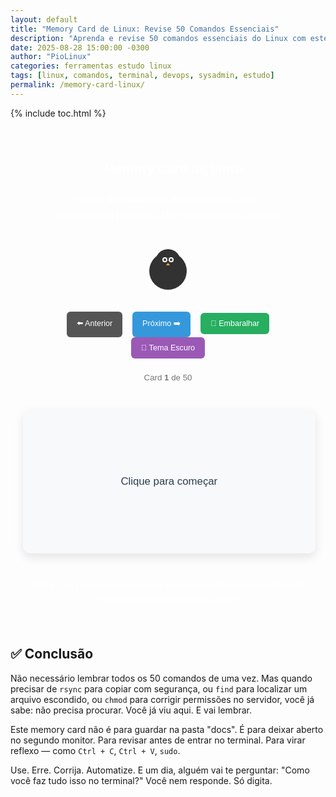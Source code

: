 ```yaml
---
layout: default
title: "Memory Card de Linux: Revise 50 Comandos Essenciais"
description: "Aprenda e revise 50 comandos essenciais do Linux com este memory card interativo. Perfeito para sysadmins, devops e estudantes que querem dominar o terminal."
date: 2025-08-28 15:00:00 -0300
author: "PioLinux"
categories: ferramentas estudo linux
tags: [linux, comandos, terminal, devops, sysadmin, estudo]
permalink: /memory-card-linux/
---
```



{% include toc.html %}


<section class="post-content">
            


<div id="container" style="max-width:960px;margin:0 auto;padding:20px;font-family:sans-serif;line-height:1.7;color:#FFFFFF;transition:background-color 0.3s,color 0.3s;">
  <h2 style="text-align:center;color:#FFFFFF;">🧠 Memory Card de Linux</h2>
  <p style="text-align:center;font-size:1.1em;color:#FFFFFF;">Revise <strong>50 comandos essenciais</strong> do Linux.<br>Clique no card para virar. Use os botões para navegar.</p>

  <!-- Tux SVG Simplificado -->
  <div style="text-align:center;margin:20px 0;opacity:0.8;">
    <svg width="100" height="100" viewBox="0 0 100 100" xmlns="http://www.w3.org/2000/svg">
      <circle cx="50" cy="55" r="30" fill="#000"/>
      <circle cx="50" cy="40" r="20" fill="#000"/>
      <circle cx="45" cy="37" r="4" fill="#fff"/>
      <circle cx="45" cy="37" r="2" fill="#000"/>
      <circle cx="55" cy="37" r="4" fill="#fff"/>
      <circle cx="55" cy="37" r="2" fill="#000"/>
      <polygon points="50,42 47,46 53,46" fill="#ff9900"/>
    </svg>
  </div>

  <div style="text-align:center;margin:20px 0;">
    <button id="prevBtn" style="margin:0 6px;padding:10px 16px;background:#555;color:white;border:none;border-radius:6px;cursor:pointer;font-size:0.9em;">⬅️ Anterior</button>
    <button id="nextBtn" style="margin:0 6px;padding:10px 16px;background:#3498db;color:white;border:none;border-radius:6px;cursor:pointer;font-size:0.9em;">Próximo ➡️</button>
    <button id="shuffleBtn" style="margin:0 6px;padding:10px 16px;background:#27ae60;color:white;border:none;border-radius:6px;cursor:pointer;font-size:0.9em;">🔄 Embaralhar</button>
    <button id="themeToggle" style="margin:0 6px;padding:10px 16px;background:#9b59b6;color:white;border:none;border-radius:6px;cursor:pointer;font-size:0.9em;">🌙 Tema Escuro</button>
  </div>

  <p id="counter" style="text-align:center;font-size:0.95em;color:#777;">Card <strong>1</strong> de <span id="total">50</span></p>

  <div id="flashcard" style="
    width:90%; max-width:500px; min-height:180px; margin:40px auto; padding:25px;
    background:#f8f9fa; color:#2c3e50; border-radius:12px; box-shadow:0 6px 15px rgba(0,0,0,0.1);
    text-align:center; font-size:1.2em; font-weight:500; cursor:pointer; display:flex;
    align-items:center; justify-content:center; transition:all 0.4s ease;
  ">Clique para começar</div>

  <div style="text-align:center;font-size:0.95em;color:#FFFFFF;">
    <p><strong>💡 Dica:</strong> Use para revisar antes de entrevistas, certificações ou no dia a dia. Embaralhe para evitar decorar a ordem!</p>
  </div>
</div>

<script>
  // Banco de flashcards
  const flashcards = [
    { q: "Como listar arquivos ocultos?", a: "ls -la" },
    { q: "Como ver uso de disco legível?", a: "df -h" },
    { q: "Como ver uso de memória?", a: "free -h" },
    { q: "Como atualizar pacotes no Ubuntu?", a: "sudo apt update" },
    { q: "Como instalar um pacote no Debian/Ubuntu?", a: "sudo apt install nome" },
    { q: "Como remover um pacote no Fedora?", a: "sudo dnf remove nome" },
    { q: "Como atualizar todo o sistema no Arch?", a: "sudo pacman -Syu" },
    { q: "Como instalar um pacote do AUR com yay?", a: "yay -S nome" },
    { q: "Como limpar cache de pacotes no DNF?", a: "sudo dnf clean all" },
    { q: "Como procurar um pacote no zypper?", a: "zypper search nome" },
    { q: "Como ver informações do kernel?", a: "uname -a" },
    { q: "Como ver o tempo de atividade do sistema?", a: "uptime" },
    { q: "Como mudar o fuso horário?", a: "timedatectl set-timezone Zona" },
    { q: "Como reiniciar o sistema?", a: "sudo reboot" },
    { q: "Como desligar imediatamente?", a: "sudo poweroff" },
    { q: "Como copiar um diretório inteiro?", a: "cp -r origem destino" },
    { q: "Como mover ou renomear um arquivo?", a: "mv antigo novo" },
    { q: "Como remover um diretório com tudo?", a: "rm -rf pasta/" },
    { q: "Como criar um link simbólico?", a: "ln -s /caminho/real link" },
    { q: "Como procurar por nome de arquivo?", a: "find / -name 'arquivo.txt'" },
    { q: "Como procurar por conteúdo em arquivos?", a: "grep 'texto' *.log" },
    { q: "Como mudar permissões para 755?", a: "chmod 755 arquivo.sh" },
    { q: "Como mudar o dono de um arquivo?", a: "chown usuario:grupo arquivo" },
    { q: "Como ver IPs e interfaces de rede?", a: "ip a" },
    { q: "Como testar conexão com ping?", a: "ping -c 4 google.com" },
    { q: "Como ver o IP público?", a: "curl ifconfig.me" },
    { q: "Como baixar um arquivo da web?", a: "wget url" },
    { q: "Como fazer download com curl?", a: "curl -O url" },
    { q: "Como ver portas abertas?", a: "ss -tulnp" },
    { q: "Como conectar via SSH?", a: "ssh usuario@ip" },
    { q: "Como copiar arquivo via SSH?", a: "scp arquivo user@host:/destino" },
    { q: "Como criar um novo usuário?", a: "sudo useradd -m nome" },
    { q: "Como definir senha de um usuário?", a: "sudo passwd nome" },
    { q: "Como adicionar usuário ao grupo sudo?", a: "sudo usermod -aG sudo nome" },
    { q: "Como ver seu usuário atual?", a: "whoami" },
    { q: "Como trocar de usuário?", a: "su - nome" },
    { q: "Como listar todos os processos?", a: "ps aux" },
    { q: "Como monitorar em tempo real?", a: "top ou htop" },
    { q: "Como matar um processo por PID?", a: "kill 1234" },
    { q: "Como matar por nome?", a: "pkill nome" },
    { q: "Como ver logs de um serviço?", a: "journalctl -u nome" },
    { q: "Como criar um .tar.gz?", a: "tar -czvf arquivo.tar.gz pasta/" },
    { q: "Como extrair um .tar.gz?", a: "tar -xzvf arquivo.tar.gz" },
    { q: "Como compactar com zip?", a: "zip -r arquivo.zip pasta/" },
    { q: "Como extrair com unzip?", a: "unzip arquivo.zip" },
    { q: "Como repetir o último comando?", a: "!!" },
    { q: "Como corrigir um comando errado?", a: "^errado^certo^" },
    { q: "Como buscar no histórico do terminal?", a: "Ctrl + R" },
    { q: "Como criar um atalho (alias)?", a: "alias ll='ls -la'" },
    { q: "Como ver o histórico de comandos?", a: "history" },
    { q: "Como agendar tarefas com cron?", a: "crontab -e" },
    { q: "Como ver o caminho atual?", a: "pwd" },
    { q: "Como voltar ao diretório anterior?", a: "cd -" }
  ];

  const card = document.getElementById('flashcard');
  const counter = document.getElementById('counter');
  const totalSpan = document.getElementById('total');
  const container = document.getElementById('container');
  const themeToggle = document.getElementById('themeToggle');

  let currentIndex = 0;
  let showingAnswer = false;

  // Atualiza o card
  function updateCard() {
    card.textContent = showingAnswer ? flashcards[currentIndex].a : flashcards[currentIndex].q;
    counter.innerHTML = `Card <strong>${currentIndex + 1}</strong> de <span>${flashcards.length}</span>`;
  }

  // Troca o tema
  function toggleTheme() {
    const isDark = container.classList.toggle('dark');
    localStorage.setItem('theme', isDark ? 'dark' : 'light');
    themeToggle.textContent = isDark ? '☀️ Modo Claro' : '🌙 Tema Escuro';
  }

  // Aplicar tema salvo
  const savedTheme = localStorage.getItem('theme');
  const prefersDark = window.matchMedia('(prefers-color-scheme: dark)').matches;
  const isDark = savedTheme ? savedTheme === 'dark' : prefersDark;
  if (isDark) container.classList.add('dark');
  themeToggle.textContent = isDark ? '☀️ Modo Claro' : '🌙 Tema Escuro';

  // Eventos
  card.addEventListener('click', () => {
    showingAnswer = !showingAnswer;
    card.style.transform = 'scale(0.98)';
    setTimeout(() => card.style.transform = 'scale(1)', 150);
    updateCard();
  });

  document.getElementById('prevBtn').addEventListener('click', () => {
    currentIndex = (currentIndex - 1 + flashcards.length) % flashcards.length;
    showingAnswer = false;
    updateCard();
  });

  document.getElementById('nextBtn').addEventListener('click', () => {
    currentIndex = (currentIndex + 1) % flashcards.length;
    showingAnswer = false;
    updateCard();
  });

  document.getElementById('shuffleBtn').addEventListener('click', () => {
    for (let i = flashcards.length - 1; i > 0; i--) {
      const j = Math.floor(Math.random() * (i + 1));
      [flashcards[i], flashcards[j]] = [flashcards[j], flashcards[i]];
    }
    currentIndex = 0;
    showingAnswer = false;
    updateCard();
  });

  themeToggle.addEventListener('click', toggleTheme);

  // Inicialização
  totalSpan.textContent = flashcards.length;
  updateCard();
</script>


<h2>✅ Conclusão</h2>


<p>Não necessário lembrar todos os 50 comandos de uma vez.  
Mas quando precisar de <code>rsync</code> para copiar com segurança,  
ou <code>find</code> para localizar um arquivo escondido,  
ou <code>chmod</code> para corrigir permissões no servidor,  
você já sabe: não precisa procurar. Você já viu aqui. E vai lembrar.</p>

<p>Este memory card não é para guardar na pasta "docs".  
É para deixar aberto no segundo monitor.  
Para revisar antes de entrar no terminal.  
Para virar reflexo — como <code>Ctrl + C</code>, <code>Ctrl + V</code>, <code>sudo</code>.</p>

<p>Use. Erre. Corrija. Automatize.  
E um dia, alguém vai te perguntar:  
"Como você faz tudo isso no terminal?"  
Você nem responde.  
Só digita.</p>




